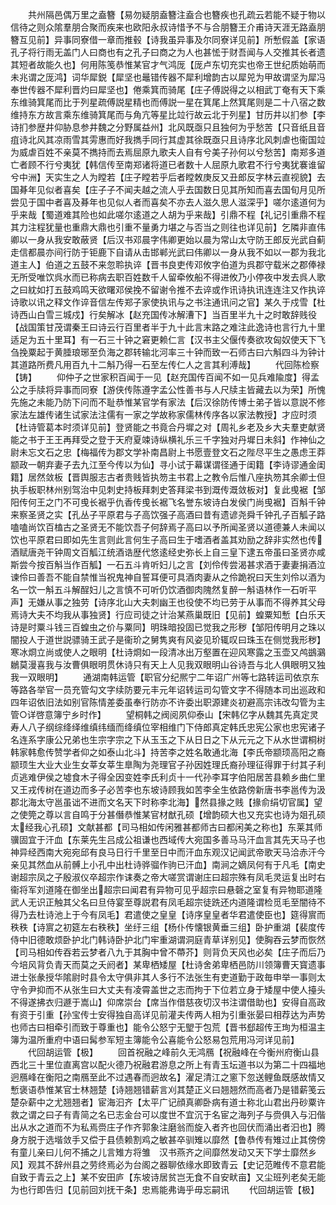 <!-- { "loadSidebar": true } -->
　　共州隔邑偶万里之盍簪【易勿疑朋盍簪注盍合也簪疾也孔疏云若能不疑于物以信待之则众隂羣朋合聚而疾来也欧阳永叔诗惜予不与合朋簪王介甫诗天涯无路盍朋簪互见前】异事同寮借一章而推毂【诗我虽异事及尔同寮详见前】所慙假盖【家语孔子将行雨无盖门人曰商也有之孔子曰商之为人也甚恡于财吾闻与人交推其长者遗其短者故能久也】何用陈笺恭惟某官才气鸿厐【厐卢东切充实也帝王世纪质始萌而未兆谓之厐鸿】词华犀鋭【犀坚也鼂错传器不犀利增韵古以犀兕为甲故谓坚为犀冯奉世传器不犀利晋灼曰犀坚也】倦乘箕而骑尾【庄子傅説得之以相武丁奄有天下乘东维骑箕尾而比于列星疏傅説星精也而傅説一星在箕尾上然箕尾则是二十八宿之数维持东方故言乘东维骑箕尾而与角亢等星比竝行故云北于列星】甘历井以扪参【李诗扪参歴井仰胁息参井魏之分野属益州】北风既亟只且独何为乎愁苦【只音纸且音疽诗北风其凉雨雪其雱惠而好我擕手同行其虚其徐既亟只且诗序北风刺虐也衞国竝为威虐百姓不亲莫不擕持而去焉屈原九歌夫人自有兮美子孙何以兮愁苦】南郑多道亡者顾不行兮夷犹【韩信传至南郑诸将道已者数十人屈原九歌君不行兮夷犹褰谁留兮中洲】天实生之人为瞠若【庄子瞠若乎后者瞠敇庚反又丑郎反字林云直视貌】去国朞年见似者喜矣【庄子子不闻夫越之流人乎去国数日见其所知而喜去国旬月见所尝见于国中者喜及朞年也见似人者而喜矣不亦去人滋久思人滋深乎】嗟尔逺道何为乎来哉【蜀道难其险也如此嗟尔逺道之人胡为乎来哉】引鼎不程【礼记引重鼎不程其力注程犹量也重鼎大鼎也引重不量勇力堪之与否当之则往也详见前】乞隣非直伟卿以一身从我安敢蔽贤【后汉书邓晨字伟卿更始以晨为常山太守防王郎反光武自蓟走信都晨亦间行防于钜鹿下自请从击邯郸光武曰伟卿以一身从我不如以一郡为我北道主人】伯道之五鼓不来忽聆执谇【晋书良吏传邓攸字伯道为呉郡守载米之郡俸禄无所受唯饮呉水而已称病去职百姓数千人留牵攸船不得进攸乃小停夜中发去呉人歌之曰紞如打五鼓鸡鸣天欲曙邓侯挽不留谢令推不去谇或作讯诗执讯连连注又作执谇诗歌以讯之释文作谇音信左传郑子家使执讯与之书注通讯问之官】某久于戍雪【杜诗西山白雪三城戍】行矣解冰【赵充国传冰解漕下】当百里半九十之时敢辞贱役【战国策甘茂谓秦王曰诗云行百里者半于九十此言末路之难注此逸诗也言行九十里适足为五十里耳】有一石三十钟之窘更赖仁言【汉书主父偃传奏欲攻匈奴使天下飞刍挽粟起于黄腄琅琊至负海之郡转输北河率三十钟而致一石师古曰六斛四斗为钟计其道路所费凡用百九十二斛乃得一石至左传仁人之言其利溥哉】
　　代回陈检察【铸】
　　仰仲子之世家积百闻于一见【赵充国传百闻不如一见兵难隃度】得孟公之手牍将异事而同寮【游侠传陈遵字孟公性善书与人尺牍主皆藏去以为荣】所愧先施之未能乃防下问而不耻恭惟某官学有家法【后汉徐防传博士弟子皆以意説不修家法左雄传诸生试家法注儒有一家之学故称家儒林传序各以家法教授】才应时须【杜诗管葛本时须详见前】登贤能之书竟合丹墀之对【周礼乡老及乡大夫羣吏献贤能之书于王王再拜受之登于天府夏竦诗纵横礼乐三千字独对丹墀日未斜】作神仙之尉未忘文石之忠【梅福传为郡文学补南昌尉上书愿壹登文石之陛尽平生之愚虑王莽颛政一朝弃妻子去九江至今传以为仙】寻小试于幕谋谓径通于闺籍【李诗谬通金闺籍】居然敛板【晋舆服志古者贵贱皆执笏主书君上之教令后惟八座执笏其余卿士但执手板职林州别驾治中见刺史持板拜刺史答拜梁书到溉传溉敛板对】复此曵裾【邹阳传何王之门不可曵长裾乎仇香传曵长裾飞名誉东坡诗白发侯门尚曵裾】百斛千钟来察圣贤之实【孔丛子平原君与子高饮强子高酒曰昔有遗谚尧舜千钟孔子百觚子路嗑嗑尚饮百榼古之圣贤无不能饮吾子何辞焉子高曰以予所闻圣贤以道德兼人未闻以饮也平原君曰即如先生言则此言何生子高曰生于嗜酒者盖其劝励之辞非实然也传酒赋唐尧干钟周文百觚江统酒诰歴代悠逺经史弥长上自三皇下逮五帝虽曰圣贤亦咸斯尝今按百斛当作百觚】一石五斗肯听妇儿之言【刘伶传尝渴甚求酒于妻妻捐酒泣谏伶曰善吾不能自禁惟当祝鬼神自誓耳便可具酒肉妻从之伶跪祝曰天生刘伶以酒为名一饮一斛五斗解酲妇儿之言慎不可听仍饮酒御肉隗然复醉一斛语林作一石听平声】无嫌从事之独劳【诗序北山大夫刺幽王也役使不均已劳于从事而不得养其父母焉诗大夫不均我从事独贤】行应司徒之计治某燕巢既旧【见前】蝗粟知慙【白乐天诗是时粟斗钱三百蝗虫之价与粟同】明珠暗投固已觉我之形秽【邹阳传明月之珠以闇投人于道世説骠骑王武子是衞玠之舅隽爽有风姿见玠辄叹曰珠玉在侧觉我形秽】寒冰烱立尚或使人之眼明【杜诗烱如一段清冰出万壑置在迎风寒露之玉壶又鸬鷀鸂鶒莫漫喜我与汝曹俱眼明贯休诗只有天上人见我双眼明山谷诗吾与北人俱眼明又独我一双眼明】
　　通湖南韩运管【职官分纪熈宁二年诏广州等七路转运司依京东等路各举官一员充管勾文字续防要元丰元年诏转运司勾管文字不得随本司出巡政和四年诏依旧法如别官陈情差委虽奉行防亦不许委出职源建炎初避高宗讳改勾管为主管○详啓意簿宁乡时作】
　　望桐韩之阀阅夙仰泰山【宋韩亿字从魏其先真定灵寿人八子纲综绛绎维缜纬缅而绛缜位宰相维门下侍郎真定韩氏忠宪公家也忠宪诸子名连系字康公兄弟也生宗字宗之下从玉玉之下从日日之下从元元之下从水世谓桐树韩家韩愈传赞学者仰之如泰山北斗】持苦李之姓名敢通北海【李氏帝颛顼高阳之裔颛顼生大业大业生女莘女莘生臯陶为尧理官子孙因姓理氏裔孙理征得罪于纣其子利贞逃难伊侯之墟食木子得全因变姓李氏利贞十一代孙李耳字伯阳居苦县赖乡曲仁里又王戎传树在道边而多子必苦李也东坡诗顾我如苦李全生依路傍新唐书李邕传为汲郡北海太守邕虽诎不进而文名天下时称李北海】然县掾之贱【掾俞绢切官属】望之使筦之尊以言自鸣于分甚僭恭惟某官材猷孔硕【增韵硕大也又充实也诗为爼孔硕太经我心孔硕】文献甚都【司马相如传闲雅甚都师古曰都闲美之称也】东莱其师骥固宜于汗血【东莱先生吕成公祖谦也西域传大宛国多善马马汗血言其先天马子也神异经西南大宛宛邱有良马日行千里至日中而汗血东观汉记闻武帝歌天马洽赤汗今亲见其然血从前髆上小孔中出杜诗骅骝作驹已汗血】南涧之嫡凤何有于凡毛【南史谢超宗凤之子殷淑仪卒超宗作诔奏之帝大嗟赏谓谢庄曰超宗殊有凤毛灵运复出时右衞将军刘道隆在御坐出超宗曰闻君有异物可见乎超宗曰悬磬之室复有异物耶道隆武人无识正触其父名曰旦侍宴至尊説君有凤毛超宗徒跣还内道隆谓检觅毛至闇待不得乃去杜诗池上于今有凤毛】君遣使之皇皇【诗序皇皇者华君遣使臣也】筵得賔而秩秩【诗賔之初筵左右秩秩】坐纡三组【杨仆传懐银黄垂三组】卧护重湖【裴度传侍中旧德敢烦卧护北门韩诗卧护北门牢重湖谓洞庭青草详别见】使胸吞云梦而恢然【司马相如传吞若云梦者八九于其胸中曾不蔕芥】则背负天风也必矣【庄子而后乃今培风背负青天而莫之夭阏者】某卑栖矮屋【杜诗舍弟卑栖邑防川领簿曹天寳遗事进士张彖授华隂尉时县令太守俱非其人多行不法张生有吏道勤于政毎申举一事则太守令尹抑而不从张生曰大丈夫有凌霄盖世之志而拘于下位若立身于矮屋中使人擡头不得遂拂衣归遯于嵩山】仰席崇台【席当作借慈夜切汉书注谓借助也】安得自高政有资于引重【孙宝传士安得独自高详见前灌夫传两人相为引重张晏曰相荐达为声势也师古曰相牵引而致于尊重也】能令公怒宁无朢于包荒【晋书郄超传王珣为桓温主簿为温所重府中语曰髯参军短主簿能令公喜能令公怒易包荒用冯河详见前】
　　代回胡运管【极】
　　回首祝融之峰前久无鸿鴈【祝融峰在今衡州府衡山县西北三十里位直离宫以配火德乃祝融君游息之所上有青玉坛道书以为第二十四福地迥鴈峰在衡阳之南鴈至此不过遇春而迥故名】濯足清江之窻下忽送鲤鱼既感故情又慙褒语恭惟某官士林翘楚【诗翘翘错薪言刈其楚正义曰翘翘然而高者乃是错薪笺云楚杂薪中之尤翘翘者】宦海汩齐【太平广记顔真卿卧病有道士称北山君出丹砂粟许救之谓之曰子有青简之名已志金台可以度世不宜沉于名宦之海列子与赍俱入与汩偕出从水之道而不为私焉赍庄子作齐郭象注磨翁而旋入者齐也回伏而涌出者汩也】腾身方脱于选堦敛手又偿于县债赖割鸡之敏甚卒驯雉以靡然【鲁恭传有雉过止其傍傍有童儿亲曰儿何不捕之儿言雉方将雏　汉书燕齐之间靡然发动又天下学士靡然乡风】观其不辞州县之劳终焉必为台阁之器聊依缘水即致青云【史记范睢传不意君能自致于青云之上】某不安田庐【东坡诗居贫岂无食不自安畎亩】又尘班列老矣无能为也行即告归【见前回刘抚干条】忠焉能弗诲乎毋忘嗣讯
　　代回胡运管【极】
